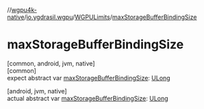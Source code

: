 //[wgpu4k-native](../../../index.md)/[io.ygdrasil.wgpu](../index.md)/[WGPULimits](index.md)/[maxStorageBufferBindingSize](max-storage-buffer-binding-size.md)

# maxStorageBufferBindingSize

[common, android, jvm, native]\
[common]\
expect abstract var [maxStorageBufferBindingSize](max-storage-buffer-binding-size.md): [ULong](https://kotlinlang.org/api/core/kotlin-stdlib/kotlin/-u-long/index.html)

[android, jvm, native]\
actual abstract var [maxStorageBufferBindingSize](max-storage-buffer-binding-size.md): [ULong](https://kotlinlang.org/api/core/kotlin-stdlib/kotlin/-u-long/index.html)